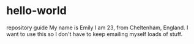 # hello-world
repository guide
My name is Emily I am 23, from Cheltenham, England. I want to use this so I don't have to keep emailing myself loads of stuff.
